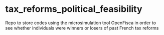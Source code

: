 # tax_reforms_political_feasibility
Repo to store codes using the microsimulation tool OpenFisca in order to see whether individuals were winners or losers of past French tax reforms
